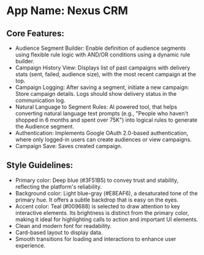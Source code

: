 # **App Name**: Nexus CRM

## Core Features:

- Audience Segment Builder: Enable definition of audience segments using flexible rule logic with AND/OR conditions using a dynamic rule builder.
- Campaign History View: Displays list of past campaigns with delivery stats (sent, failed, audience size), with the most recent campaign at the top.
- Campaign Logging: After saving a segment, initiate a new campaign: Store campaign details. Logs should show delivery status in the communication log.
- Natural Language to Segment Rules: AI powered tool, that helps converting natural language text prompts (e.g., "People who haven't shopped in 6 months and spent over 75K") into logical rules to generate the Audience segment.
- Authentication: Implements Google OAuth 2.0-based authentication, where only logged-in users can create audiences or view campaigns.
- Campaign Save: Saves created campaign.

## Style Guidelines:

- Primary color: Deep blue (#3F51B5) to convey trust and stability, reflecting the platform's reliability.
- Background color: Light blue-gray (#E8EAF6), a desaturated tone of the primary hue. It offers a subtle backdrop that is easy on the eyes.
- Accent color: Teal (#009688) is selected to draw attention to key interactive elements. Its brightness is distinct from the primary color, making it ideal for highlighting calls to action and important UI elements.
- Clean and modern font for readability.
- Card-based layout to display data.
- Smooth transitions for loading and interactions to enhance user experience.